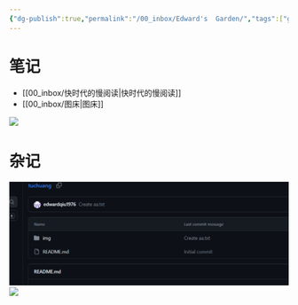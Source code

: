 ```yaml
---
{"dg-publish":true,"permalink":"/00_inbox/Edward's  Garden/","tags":["gardenEntry"]}
---
```



# 笔记

- [[00_inbox/快时代的慢阅读\|快时代的慢阅读]]
- [[00_inbox/图床\|图床]]

![](https://s1.vika.cn/space/2023/08/08/7dd7a78792564d39b0b7e2c7d6d5ca1c)
# 杂记
![](https://raw.githubusercontent.com/edwardqiu1976/tuchuang/main/img/20230808115712.png)
![](https://s1.vika.cn/space/2023/08/08/7dd7a78792564d39b0b7e2c7d6d5ca1c)